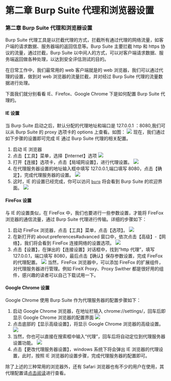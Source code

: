 # 第二章 Burp Suite 代理和浏览器设置

### 第二章 Burp Suite 代理和浏览器设置

Burp Suite 代理工具是以拦截代理的方式，拦截所有通过代理的网络流量，如客户端的请求数据、服务器端的返回信息等。Burp Suite 主要拦截 http 和 https 协议的流量，通过拦截，Burp Suite 以中间人的方式，可以对客户端请求数据、服务端返回做各种处理，以达到安全评估测试的目的。

在日常工作中，我们最常用的 web 客户端就是的 web 浏览器，我们可以通过代理的设置，做到对 web 浏览器的流量拦截，并对经过 Burp Suite 代理的流量数据进行处理。

下面我们就分别看看 IE、Firefox、Google Chrome 下是如何配置 Burp Suite 代理的。

#### IE 设置

当 Burp Suite 启动之后，默认分配的代理地址和端口是 127.0.0.1 ：8080,我们可以从 Burp Suite 的 proxy 选项卡的 options 上查看。如图： ![](img/burp_port.png) 现在，我们通过如下步骤的设置即可完成 IE 通过 Burp Suite 代理的相关配置。

1.  启动 IE 浏览器
2.  点击【工具】菜单，选择【Internet】选项 ![](img/2_2.png)
3.  打开【连接】选项卡，点击【局域网设置】，进行代理设置。 ![](img/2_3.png)
4.  在代理服务器设置的地址输入框中填写 127.0.0.1,端口填写 8080，点击【确定】，完成代理服务器的设置。 ![](img/2_4.png)
5.  这时，IE 的设置已经完成，你可以访问 [`burp`](http://burp) 将会看到 Burp Suite 的欢迎界面。 ![](img/2_5.png)

#### FireFox 设置

与 IE 的设置类似，在 FireFox 中，我们也要进行一些参数设置，才能将 FireFox 浏览器的通信流量，通过 Burp Suite 代理进行传输。详细的步骤如下：

1.  启动 FireFox 浏览器，点击【工具】菜单，点击【选项】。 ![](img/2_6.png)
2.  在新打开的 about:preferences#advanced 窗口中，依次点击【高级】-【网络】，我们将会看到 FireFox 连接网络的设置选项。 ![](img/2_7.png)
3.  点击【设置】，在弹出的【连接设置】对话框中，找到“http 代理”，填写 127.0.0.1，端口填写 8080，最后点击【确认】保存参数设置，完成 FireFox 的代理配置。 ![](img/2_8.png) 当然，FireFox 浏览器中，可以添加 FireFox 的扩展组件，对代理服务器进行管理。例如 FireX Proxy、Proxy Swither 都是很好用的组件，感兴趣的读者可以自己下载试用一下。

#### Google Chrome 设置

Google Chrome 使用 Burp Suite 作为代理服务器的配置步骤如下：

1.  启动 Google Chrome 浏览器，在地址栏输入 chrome://settings/，回车后即显示 Google Chrome 浏览器的配置界面 ![](img/2_9.png)
2.  点击底部的【显示高级设置】，将显示 Google Chrome 浏览器的高级设置。 ![](img/2_10.png)
3.  当然，你也可以直接在搜索框中输入“代理”，回车后将自动定位到代理服务器设置功能。 ![](img/2_11.png)
4.  点击【更改代理服务器设置】，windows 系统下将会弹出 IE 浏览器的代理设置，此时，按照 IE 浏览器的设置步骤，完成代理服务器的配置即可。

除了上述的三种常用的浏览器外，还有 Safari 浏览器也有不少的用户在使用，其代理配置请[点击阅读](http://jingyan.baidu.com/article/a378c960849144b3282830dc.html)进行查看。